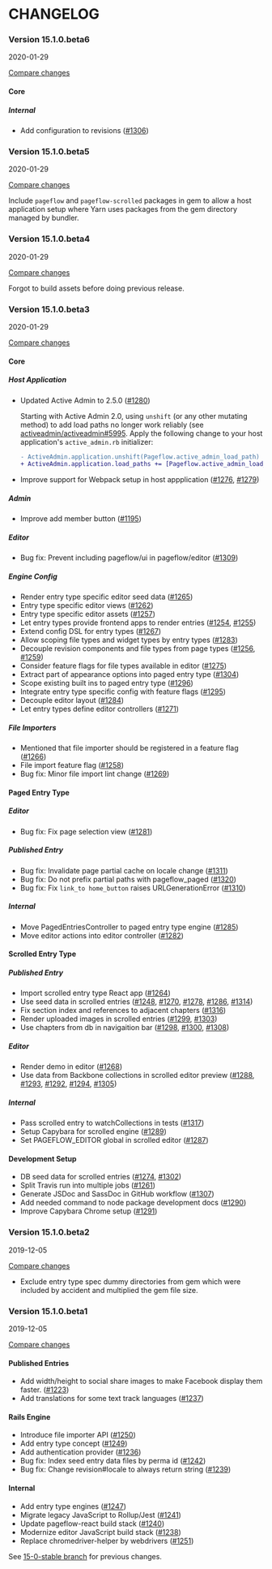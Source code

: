 # CHANGELOG

### Version 15.1.0.beta6

2020-01-29

[Compare changes](https://github.com/codevise/pageflow/compare/v15.1.0.beta5...v15.1.0.beta6)

#### Core

##### Internal

- Add configuration to revisions
  ([#1306](https://github.com/codevise/pageflow/pull/1306))

### Version 15.1.0.beta5

2020-01-29

[Compare changes](https://github.com/codevise/pageflow/compare/v15.1.0.beta4...v15.1.0.beta5)

Include `pageflow` and `pageflow-scrolled` packages in gem to allow a
host application setup where Yarn uses packages from the gem directory
managed by bundler.

### Version 15.1.0.beta4

2020-01-29

[Compare changes](https://github.com/codevise/pageflow/compare/v15.1.0.beta3...v15.1.0.beta4)

Forgot to build assets before doing previous release.

### Version 15.1.0.beta3

2020-01-29

[Compare changes](https://github.com/codevise/pageflow/compare/v15.1.0.beta2...v15.1.0.beta3)

#### Core

##### Host Application

- Updated Active Admin to 2.5.0
  ([#1280](https://github.com/codevise/pageflow/pull/1280))

  Starting with Active Admin 2.0, using `unshift` (or any other
  mutating method) to add load paths no longer work reliably (see
  [activeadmin/activeadmin#5995](https://github.com/activeadmin/activeadmin/issues/5995).
  Apply the following change to your host application's
  `active_admin.rb` initializer:

  ```diff
  - ActiveAdmin.application.unshift(Pageflow.active_admin_load_path)
  + ActiveAdmin.application.load_paths += [Pageflow.active_admin_load_path]
  ```

- Improve support for Webpack setup in host appplication
  ([#1276](https://github.com/codevise/pageflow/pull/1276),
   [#1279](https://github.com/codevise/pageflow/pull/1279))

##### Admin

- Improve add member button
  ([#1195](https://github.com/codevise/pageflow/pull/1195))

##### Editor

- Bug fix: Prevent including pageflow/ui in pageflow/editor
  ([#1309](https://github.com/codevise/pageflow/pull/1309))

##### Engine Config

- Render entry type specific editor seed data
  ([#1265](https://github.com/codevise/pageflow/pull/1265))
- Entry type specific editor views
  ([#1262](https://github.com/codevise/pageflow/pull/1262))
- Entry type specific editor assets
  ([#1257](https://github.com/codevise/pageflow/pull/1257))
- Let entry types provide frontend apps to render entries
  ([#1254](https://github.com/codevise/pageflow/pull/1254),
   [#1255](https://github.com/codevise/pageflow/pull/1255))
- Extend config DSL for entry types
  ([#1267](https://github.com/codevise/pageflow/pull/1267))
- Allow scoping file types and widget types by entry types
  ([#1283](https://github.com/codevise/pageflow/pull/1283))
- Decouple revision components and file types from page types
  ([#1256](https://github.com/codevise/pageflow/pull/1256),
   [#1259](https://github.com/codevise/pageflow/pull/1259))
- Consider feature flags for file types available in editor
  ([#1275](https://github.com/codevise/pageflow/pull/1275))
- Extract part of appearance options into paged entry type
  ([#1304](https://github.com/codevise/pageflow/pull/1304))
- Scope existing built ins to paged entry type
  ([#1296](https://github.com/codevise/pageflow/pull/1296))
- Integrate entry type specific config with feature flags
  ([#1295](https://github.com/codevise/pageflow/pull/1295))
- Decouple editor layout
  ([#1284](https://github.com/codevise/pageflow/pull/1284))
- Let entry types define editor controllers
  ([#1271](https://github.com/codevise/pageflow/pull/1271))

##### File Importers

- Mentioned that file importer should be registered in a feature flag
  ([#1266](https://github.com/codevise/pageflow/pull/1266))
- File import feature flag
  ([#1258](https://github.com/codevise/pageflow/pull/1258))
- Bug fix: Minor file import lint change
  ([#1269](https://github.com/codevise/pageflow/pull/1269))

#### Paged Entry Type

##### Editor

- Bug fix: Fix page selection view
  ([#1281](https://github.com/codevise/pageflow/pull/1281))

##### Published Entry

- Bug fix: Invalidate page partial cache on locale change
  ([#1311](https://github.com/codevise/pageflow/pull/1311))
- Bug fix: Do not prefix partial paths with pageflow_paged
  ([#1320](https://github.com/codevise/pageflow/pull/1320))
- Bug fix: Fix `link_to home_button` raises URLGenerationError
  ([#1310](https://github.com/codevise/pageflow/pull/1310))

##### Internal

- Move PagedEntriesController to paged entry type engine
  ([#1285](https://github.com/codevise/pageflow/pull/1285))
- Move editor actions into editor controller
  ([#1282](https://github.com/codevise/pageflow/pull/1282))

#### Scrolled Entry Type

##### Published Entry

- Import scrolled entry type React app
  ([#1264](https://github.com/codevise/pageflow/pull/1264))
- Use seed data in scrolled entries
  ([#1248](https://github.com/codevise/pageflow/pull/1248),
   [#1270](https://github.com/codevise/pageflow/pull/1270),
   [#1278](https://github.com/codevise/pageflow/pull/1278),
   [#1286](https://github.com/codevise/pageflow/pull/1286),
   [#1314](https://github.com/codevise/pageflow/pull/1314))
- Fix section index and references to adjacent chapters
  ([#1316](https://github.com/codevise/pageflow/pull/1316))
- Render uploaded images in scrolled entries
  ([#1299](https://github.com/codevise/pageflow/pull/1299),
   [#1303](https://github.com/codevise/pageflow/pull/1303))
- Use chapters from db in navigaition bar
  ([#1298](https://github.com/codevise/pageflow/pull/1298),
   [#1300](https://github.com/codevise/pageflow/pull/1300),
   [#1308](https://github.com/codevise/pageflow/pull/1308))

##### Editor

- Render demo in editor
  ([#1268](https://github.com/codevise/pageflow/pull/1268))
- Use data from Backbone collections in scrolled editor preview
  ([#1288](https://github.com/codevise/pageflow/pull/1288),
   [#1293](https://github.com/codevise/pageflow/pull/1293),
   [#1292](https://github.com/codevise/pageflow/pull/1292),
   [#1294](https://github.com/codevise/pageflow/pull/1294),
   [#1305](https://github.com/codevise/pageflow/pull/1305))

##### Internal

- Pass scrolled entry to watchCollections in tests
  ([#1317](https://github.com/codevise/pageflow/pull/1317))
- Setup Capybara for scrolled engine
  ([#1289](https://github.com/codevise/pageflow/pull/1289))
- Set PAGEFLOW_EDITOR global in scrolled editor
  ([#1287](https://github.com/codevise/pageflow/pull/1287))

#### Development Setup

- DB seed data for scrolled entries
  ([#1274](https://github.com/codevise/pageflow/pull/1274),
   [#1302](https://github.com/codevise/pageflow/pull/1302))
- Split Travis run into multiple jobs
  ([#1261](https://github.com/codevise/pageflow/pull/1261))
- Generate JSDoc and SassDoc in GitHub workflow
  ([#1307](https://github.com/codevise/pageflow/pull/1307))
- Add needed command to node package development docs
  ([#1290](https://github.com/codevise/pageflow/pull/1290))
- Improve Capybara Chrome setup
  ([#1291](https://github.com/codevise/pageflow/pull/1291))

### Version 15.1.0.beta2

2019-12-05

[Compare changes](https://github.com/codevise/pageflow/compare/v15.1.0.beta1...v15.1.0.beta2)

- Exclude entry type spec dummy directories from gem which were
  included by accident and multiplied the gem file size.

### Version 15.1.0.beta1

2019-12-05

[Compare changes](https://github.com/codevise/pageflow/compare/15-0-stable...v15.1.0.beta1)

#### Published Entries

- Add width/height to social share images to make Facebook display
  them faster.
  ([#1223](https://github.com/codevise/pageflow/pull/1223))
- Add translations for some text track languages
  ([#1237](https://github.com/codevise/pageflow/pull/1237))

#### Rails Engine

- Introduce file importer API
  ([#1250](https://github.com/codevise/pageflow/pull/1250))
- Add entry type concept
  ([#1249](https://github.com/codevise/pageflow/pull/1249))
- Add authentication provider
  ([#1236](https://github.com/codevise/pageflow/pull/1236))
- Bug fix: Index seed entry data files by perma id
  ([#1242](https://github.com/codevise/pageflow/pull/1242))
- Bug fix: Change revision#locale to always return string
  ([#1239](https://github.com/codevise/pageflow/pull/1239))

#### Internal

- Add entry type engines
  ([#1247](https://github.com/codevise/pageflow/pull/1247))
- Migrate legacy JavaScript to Rollup/Jest
  ([#1241](https://github.com/codevise/pageflow/pull/1241))
- Update pageflow-react build stack
  ([#1240](https://github.com/codevise/pageflow/pull/1240))
- Modernize editor JavaScript build stack
  ([#1238](https://github.com/codevise/pageflow/pull/1238))
- Replace chromedriver-helper by webdrivers
  ([#1251](https://github.com/codevise/pageflow/pull/1251))

See
[15-0-stable branch](https://github.com/codevise/pageflow/blob/15-0-stable/CHANGELOG.md)
for previous changes.
